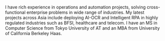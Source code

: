 I have rich experience in operations and automation projects, solving cross-functional enterprise problems in wide range of industries.
My latest projects across Asia include deploying AI-OCR and Intelligent RPA in highly regulated industries such as BFSI, healthcare and telecom.
I have an MS in Computer Science from Tokyo University of AT and an MBA from University of California Berkeley Haas.
<!---
samkielty/samkielty is a ✨ special ✨ repository because its `README.md` (this file) appears on your GitHub profile.
You can click the Preview link to take a look at your changes.
--->
